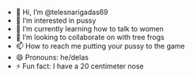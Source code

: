 - 👋 Hi, I’m @telesnarigadas69
- 👀 I’m interested in pussy
- 🌱 I’m currently learning how to talk to women
- 💞️ I’m looking to collaborate on with tree frogs
- 📫 How to reach me putting your pussy to the game
- 😄 Pronouns: he/delas
- ⚡ Fun fact: I have a 20 centimeter nose

